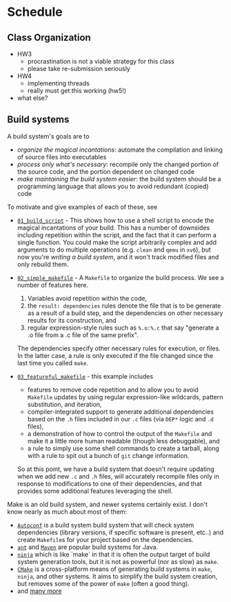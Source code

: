 # Schedule

## Class Organization

- HW3
	- procrastination is not a viable strategy for this class
	- please take re-submission seriously
- HW4
    - implementing threads
	- really must get this working (hw5!)
- what else?

## Build systems

A build system's goals are to

- *organize the magical incantations*: automate the compilation and linking of source files into executables
- *process only what's necessary*: recompile only the changed portion of the source code, and the portion dependent on changed code
- *make maintaining the build system easier*: the build system should be a programming language that allows you to avoid redundant (copied) code

To motivate and give examples of each of these, see

- [`01_build_script`](https://github.com/gparmer/evening_os_hour/tree/master/f19/10.2-makefiles/01_build_script) - This shows how to use a shell script to encode the magical incantations of your build.
	This has a number of downsides including repetition within the script, and the fact that it can perform a single function.
	You could make the script arbitrarily complex and add arguments to do multiple operations (e.g. `clean` and `qemu` in `xv6`), but now you're *writing a build system*, and it won't track modified files and only rebuild them.
- [`02_simple_makefile`](https://github.com/gparmer/evening_os_hour/tree/master/f19/10.2-makefiles/02_simple_makefile) - A `Makefile` to organize the build process.
	We see a number of features here.

	1. Variables avoid repetition within the code,
	1. the `result: dependencies` rules denote the file that is to be generate as a result of a build step, and the dependencies on other necessary results for its construction, and
	1. regular expression-style rules such as `%.o:%.c` that say "generate a .o file from a .c file of the same prefix".

	The dependencies specify other necessary rules for execution, or files.
	In the latter case, a rule is only executed if the file changed since the last time you called `make`.
- [`03_featureful_makefile`](https://github.com/gparmer/evening_os_hour/tree/master/f19/10.2-makefiles/03_featureful_makefile) - this example includes

    - features to remove code repetition and to allow you to avoid `Makefile` updates by using regular expression-like wildcards, pattern substitution, and iteration,
	- compiler-integrated support to generate additional dependencies based on the `.h` files included in our `.c` files (via `DEP*` logic and `.d` files),
	- a demonstration of how to control the output of the `Makefile` and make it a little more human readable (though less debuggable), and
	- a rule to simply use some shell commands to create a tarball, along with a rule to spit out a bunch of `git` change information.

	So at this point, we have a build system that doesn't require updating when we add new `.c` and `.h` files, will accurately recompile files only in response to modifications to one of their dependencies, and that provides some additional features leveraging the shell.

Make is an old build system, and newer systems certainly exist.
I don't know nearly as much about most of them:

- [`Autoconf`](https://en.wikipedia.org/wiki/Autoconf) is a build system build system that will check system dependencies (library versions, if specific software is present, etc..) and create `Makefile`s for your project based on the dependencies.
- [`ant`](https://en.wikipedia.org/wiki/Apache_Ant) and [`Maven`](https://en.wikipedia.org/wiki/Apache_Maven) are popular build systems for Java.
- [`ninja`](https://en.wikipedia.org/wiki/Ninja_(build_system)) which is like `make` in that it is often the output target of build system generation tools, but it is not as powerful (nor as slow) as `make`.
- [`CMake`](https://en.wikipedia.org/wiki/CMake) is a cross-platform means of generating build systems in `make`, `ninja`, and other systems.
	It aims to simplify the build system creation, but removes some of the power of `make` (often a good thing).
- and [many more](https://en.wikipedia.org/wiki/List_of_build_automation_software)

